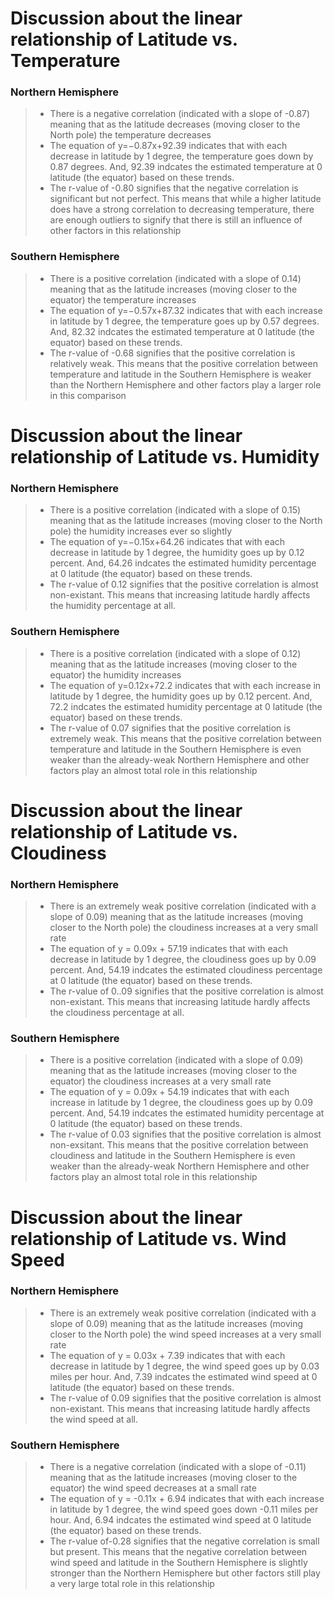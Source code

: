 # Discussion about the linear relationship of Latitude vs. Temperature

### Northern Hemisphere
> - There is a negative correlation (indicated with a slope of -0.87) meaning that as the latitude decreases (moving closer to the North pole) the temperature decreases
> - The equation of y=−0.87x+92.39 indicates that with each decrease in latitude by 1 degree, the temperature goes down by 0.87 degrees.  And, 92.39 indcates the estimated temperature at 0 latitude (the equator) based on these trends.
> - The r-value of -0.80 signifies that the negative correlation is significant but not perfect.  This means that while a higher latitude does have a strong correlation to decreasing temperature, there are enough outliers to signify that there is still an influence of other factors in this relationship

### Southern Hemisphere
> - There is a positive correlation (indicated with a slope of 0.14) meaning that as the latitude increases (moving closer to the equator) the temperature increases
> - The equation of y=−0.57x+87.32 indicates that with each increase in latitude by 1 degree, the temperature goes up by 0.57 degrees.  And, 82.32 indcates the estimated temperature at 0 latitude (the equator) based on these trends.
> - The r-value of -0.68 signifies that the positive correlation is relatively weak.   This means that the positive correlation between temperature and latitude in the Southern Hemisphere is weaker than the Northern Hemisphere and other factors play a larger role in this comparison



# Discussion about the linear relationship of Latitude vs. Humidity

### Northern Hemisphere
> - There is a positive correlation (indicated with a slope of 0.15) meaning that as the latitude increases (moving closer to the North pole) the humidity increases ever so slightly
> - The equation of y=−0.15x+64.26 indicates that with each decrease in latitude by 1 degree, the humidity goes up by 0.12 percent.  And, 64.26 indcates the estimated humidity percentage at 0 latitude (the equator) based on these trends.
> - The r-value of 0.12 signifies that the positive correlation is almost non-existant.  This means that increasing latitude hardly affects the humidity percentage at all.  

### Southern Hemisphere
> - There is a positive correlation (indicated with a slope of 0.12) meaning that as the latitude increases (moving closer to the equator) the humidity increases
> - The equation of y=0.12x+72.2 indicates that with each increase in latitude by 1 degree, the humidity goes up by 0.12 percent.  And, 72.2 indcates the estimated humidity percentage at 0 latitude (the equator) based on these trends.
> - The r-value of 0.07 signifies that the positive correlation is extremely weak.   This means that the positive correlation between temperature and latitude in the Southern Hemisphere is even weaker than the already-weak Northern Hemisphere and other factors play an almost total role in this relationship


# Discussion about the linear relationship of Latitude vs. Cloudiness

### Northern Hemisphere
> - There is an extremely weak positive correlation (indicated with a slope of 0.09) meaning that as the latitude increases (moving closer to the North pole) the cloudiness increases at a very small rate
> - The equation of y = 0.09x + 57.19 indicates that with each decrease in latitude by 1 degree, the cloudiness goes up by 0.09 percent.  And, 54.19 indcates the estimated cloudiness percentage at 0 latitude (the equator) based on these trends.
> - The r-value of 0..09 signifies that the positive correlation is almost non-existant.  This means that increasing latitude hardly affects the cloudiness percentage at all.  

### Southern Hemisphere
> - There is a positive correlation (indicated with a slope of 0.09) meaning that as the latitude increases (moving closer to the equator) the cloudiness increases at a very small rate
> - The equation of y = 0.09x + 54.19 indicates that with each increase in latitude by 1 degree, the cloudiness goes up by 0.09 percent.  And, 54.19 indcates the estimated humidity percentage at 0 latitude (the equator) based on these trends.
> - The r-value of 0.03 signifies that the positive correlation is almost non-exsitant.   This means that the positive correlation between cloudiness and latitude in the Southern Hemisphere is even weaker than the already-weak Northern Hemisphere and other factors play an almost total role in this relationship


# Discussion about the linear relationship of Latitude vs. Wind Speed

### Northern Hemisphere
> - There is an extremely weak positive correlation (indicated with a slope of 0.09) meaning that as the latitude increases (moving closer to the North pole) the wind speed increases at a very small rate
> - The equation of y = 0.03x + 7.39 indicates that with each decrease in latitude by 1 degree, the wind speed goes up by 0.03 miles per hour.  And, 7.39 indcates the estimated wind speed at 0 latitude (the equator) based on these trends.
> - The r-value of 0.09 signifies that the positive correlation is almost non-existant.  This means that increasing latitude hardly affects the wind speed at all.  

### Southern Hemisphere
> - There is a negative correlation (indicated with a slope of -0.11) meaning that as the latitude increases (moving closer to the equator) the wind speed decreases at a small rate
> - The equation of y = -0.11x + 6.94 indicates that with each increase in latitude by 1 degree, the wind speed goes down -0.11 miles per hour.  And, 6.94 indcates the estimated wind speed at 0 latitude (the equator) based on these trends.
> - The r-value of-0.28 signifies that the negative correlation is small but present.   This means that the negative correlation between wind speed and latitude in the Southern Hemisphere is slightly stronger than the Northern Hemisphere but other factors still play a very large total role in this relationship